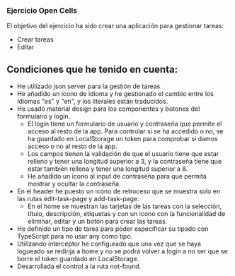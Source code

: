 ### Ejercicio Open Cells

El objetivo del ejercicio ha sido crear una aplicación para gestionar tareas:

- Crear tareas
- Editar  

## Condiciones que he tenido en cuenta:

- He utilizado json server para la gestión de tareas.
- He añadido un icono de idioma y he gestionado el cambio entre los idiomas "es" y "en", y los literales están traducidos.
- He usado material design para los componentes y botones del formulario y login.
  - El login tiene un formulario de usuario y contraseña que permite el acceso al resto de la app. Para controlar si se ha accedido o no, se ha guardado en LocalStorage un token para comprobar si damos acceso o no al resto de la app.
  - Los campos tienen la validación de que el usuario tiene que estar relleno y tener una longitud superior a 3, y la contraseña tiene que estar también rellena y tener una longitud superior a 8.
  - He añadido un icono al input de contraseña para que permita mostrar y ocultar la contraseña.
- En el header he puesto un icono de retroceso que se muestra solo en las rutas edit-task-page y add-task-page.
  - En el home se muestran las tarjetas de las tareas con la selección, título, descripción, etiquetas y con un icono con la funcionalidad de eliminar, editar y un botón para crear las tareas.
- He definido un tipo de tarea para poder especificar su tipado con TypeScript para no usar any como tipo.
- Utilizando interceptor he configurado que una vez que se haya logueado se redirija a home y no se podrá volver a login a no ser que se borre el token guardado en LocalStorage.
- Desarrollada el control a la ruta not-found.
